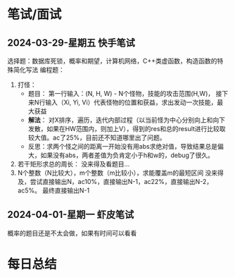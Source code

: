 
# 笔试/面试
## 2024-03-29-星期五 快手笔试
选择题：数据库死锁，概率和期望，计算机网络，C++类虚函数，构造函数的特殊简化写法
编程题：
1. 打怪：
   - 题目： 第一行输入：(N, H, W) - N个怪物，技能的攻击范围(H,W)， 接下来N行输入（Xi, Yi, Vi）代表怪物的位置和获益，求出发动一次技能，最大获益
   - **解法**： 对X排序，遍历，迭代内部过程（以当前怪为中心分别向上和向下发散，如果在HW范围内，则加上V），得到的res和总的result进行比较取较大值。ac了25%，目前还不知道哪里出了问题。
   - 反思：求两个怪之间的距离一开始没有用abs求绝对值，导致结果总是偏大，如果没有abs，两者差值为负肯定小于h和w的，debug了很久。
2. 若干矩形求总的周长：
   没来得及看题目...
3. N个整数（N比较大），m个整数（m比较小），求能覆盖m的最短区间
   没来得及，尝试直接输出N，ac10%，直接输出N-1，ac22%，直接输出N-2，ac5%。
   最终直接输出N-1

## 2024-04-01-星期一 虾皮笔试
概率的题目还是不太会做，如果有时间可以看看

# 每日总结
